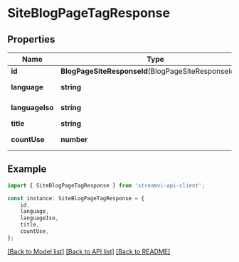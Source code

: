# SiteBlogPageTagResponse


## Properties

Name | Type | Description | Notes
------------ | ------------- | ------------- | -------------
**id** | **BlogPageSiteResponseId**(BlogPageSiteResponseId.md) |  | [default to undefined]
**language** | **string** | Language for indexing | [default to LanguageEnum_Russian]
**languageIso** | **string** | Language ISO | [default to LanguageIsoEnum_Ru]
**title** | **string** | Title | [default to undefined]
**countUse** | **number** | Count of user | [default to undefined]

## Example

```typescript
import { SiteBlogPageTagResponse } from 'streamvi-api-client';

const instance: SiteBlogPageTagResponse = {
    id,
    language,
    languageIso,
    title,
    countUse,
};
```

[[Back to Model list]](../README.md#documentation-for-models) [[Back to API list]](../README.md#documentation-for-api-endpoints) [[Back to README]](../README.md)
